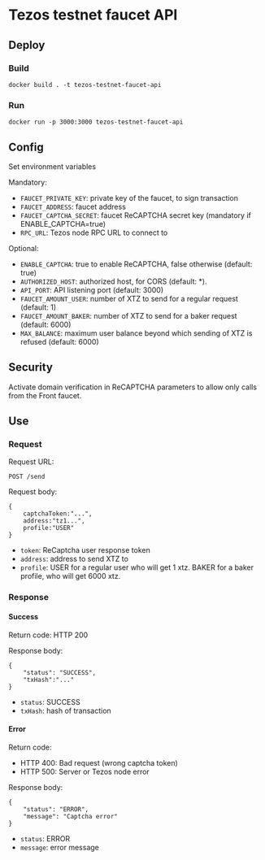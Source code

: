 # Tezos testnet faucet API

## Deploy

### Build

```
docker build . -t tezos-testnet-faucet-api
```

### Run

```
docker run -p 3000:3000 tezos-testnet-faucet-api
```

## Config

Set environment variables

Mandatory:

- `FAUCET_PRIVATE_KEY`: private key of the faucet, to sign transaction
- `FAUCET_ADDRESS`: faucet address
- `FAUCET_CAPTCHA_SECRET`: faucet ReCAPTCHA secret key (mandatory if ENABLE_CAPTCHA=true)
- `RPC_URL`: Tezos node RPC URL to connect to

Optional:

- `ENABLE_CAPTCHA`: true to enable ReCAPTCHA, false otherwise (default: true)
- `AUTHORIZED_HOST`: authorized host, for CORS (default: *).
- `API_PORT`: API listening port (default: 3000)
- `FAUCET_AMOUNT_USER`: number of XTZ to send for a regular request (default: 1)
- `FAUCET_AMOUNT_BAKER`: number of XTZ to send for a baker request (default: 6000)
- `MAX_BALANCE`: maximum user balance beyond which sending of XTZ is refused (default: 6000)

## Security

Activate domain verification in ReCAPTCHA parameters to allow only calls from the Front faucet.

## Use

### Request

Request URL:
```
POST /send
```

Request body:
```
{
    captchaToken:"...",
    address:"tz1...",
    profile:"USER"
}
```

- `token`: ReCaptcha user response token
- `address`: address to send XTZ to
- `profile`: USER for a regular user who will get 1 xtz. BAKER for a baker profile, who will get 6000 xtz.

### Response

#### Success

Return code: HTTP 200

Response body:
```
{
    "status": "SUCCESS",
    "txHash":"..."
}
```

- `status`: SUCCESS
- `txHash`: hash of transaction


#### Error

Return code:

- HTTP 400: Bad request (wrong captcha token)
- HTTP 500: Server or Tezos node error


Response body:
```
{
    "status": "ERROR",
    "message": "Captcha error"
}
```

- `status`: ERROR
- `message`: error message